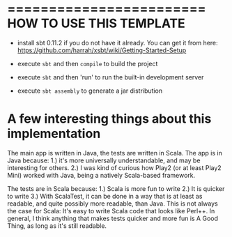 ========================
HOW TO USE THIS TEMPLATE
========================

* install sbt 0.11.2  if you do not have it already. You can get it from here: https://github.com/harrah/xsbt/wiki/Getting-Started-Setup

* execute `sbt` and then `compile` to build the project

* execute `sbt` and then 'run' to run the built-in development server

* execute `sbt assembly` to generate a jar distribution 


A few interesting things about this implementation
========================


The main app is written in Java, the tests are written in Scala.
The app is in Java because:
1.) it's more universally understandable, and may be interesting for others.
2.) I was kind of curious how Play2 (or at least Play2 Mini) worked with Java, being a natively Scala-based framework.

The tests are in Scala because:
1.) Scala is more fun to write
2.) It is quicker to write
3.) With ScalaTest, it can be done in a way that is at least as readable, and quite possibly more readable, than Java.
This is not always the case for Scala: It's easy to write Scala code that looks like Perl++.
In general, I think anything that makes tests quicker and more fun is A Good Thing, as long as it's still readable.

